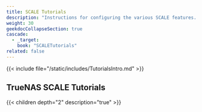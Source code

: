 ```yaml
---
title: SCALE Tutorials
description: "Instructions for configuring the various SCALE features. Articles are organized parallel to the SCALE interface layout."
weight: 30
geekdocCollapseSection: true
cascade:
  - _target:
    book: "SCALETutorials"
related: false
---
```


{{< include file="/static/includes/TutorialsIntro.md" >}}

## TrueNAS SCALE Tutorials

{{< children depth="2" description="true" >}}
